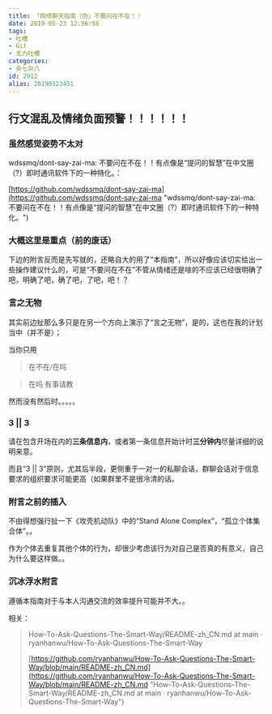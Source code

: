 ```yaml
---
title: 「网络聊天指南（伪」不要问在不在！！
date: 2019-05-23 12:56:58
tags:
- 吐槽
- Git
- 无力吐槽
categories:
- 杂七杂八
id: 2912
alias: 20190523451
---
```


<h2>行文混乱及情绪负面预警！！！！！！</h2>

<!--more-->

### 虽然感觉姿势不太对


wdssmq/dont-say-zai-ma: 不要问在不在！！有点像是“提问的智慧”在中文圈（?）即时通讯软件下的一种特化。：

[https://github.com/wdssmq/dont-say-zai-ma](https://github.com/wdssmq/dont-say-zai-ma "wdssmq/dont-say-zai-ma: 不要问在不在！！有点像是“提问的智慧”在中文圈（?）即时通讯软件下的一种特化。")

### 大概这里是重点（前的废话）


下边的附言反而是先写就的，还略自大的用了“本指南”，所以好像应该切实给出一些操作建议什么的，可是“不要问在不在”不管从情绪还是啥的不应该已经很明确了吧，明确了吧，确了吧，了吧，吧！？

### 言之无物


其实前边扯那么多只是在另一个方向上演示了“言之无物”，是的，这也在我的计划当中（并不是）；

当你只用

> 在不在/在吗

> 在吗 有事请教

然而没有然后时。。。。。

### 3 || 3

请在包含开场在内的**三条信息内**，或者第一条信息开始计时**三分钟内**尽量详细的说明来意。

而且“3 || 3”原则，尤其后半段，更侧重于一对一的私聊会话，群聊会话对于信息要求的组织要求可能更高（如果群里不是很冷清的话。

### 附言之前的插入

不由得想强行扯一下《攻壳机动队》中的“Stand Alone Complex”，“孤立个体集合体”。。

作为个体去重复其他个体的行为，却很少考虑该行为对自己是否真的有意义，自己为什么要这样做。。

### **沉冰浮水**附言


遵循本指南对于与本人沟通交流的效率提升可能并不大。。

相关：


> How-To-Ask-Questions-The-Smart-Way/README-zh\_CN.md at main · ryanhanwu/How-To-Ask-Questions-The-Smart-Way
>
> [https://github.com/ryanhanwu/How-To-Ask-Questions-The-Smart-Way/blob/main/README-zh_CN.md](https://github.com/ryanhanwu/How-To-Ask-Questions-The-Smart-Way/blob/main/README-zh_CN.md "How-To-Ask-Questions-The-Smart-Way/README-zh\_CN.md at main · ryanhanwu/How-To-Ask-Questions-The-Smart-Way")


